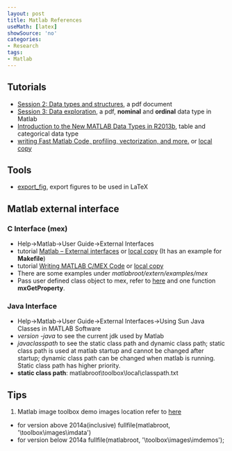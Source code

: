 ```yaml
---
layout: post
title: Matlab References
useMath: [latex]
showSource: 'no'
categories:
- Research
tags:
- Matlab
---
```



## Tutorials
 - [Session 2: Data types and structures][1], a pdf document
 - [Session 3: Data exploration][2], a pdf, **nominal** and **ordinal** data type in Matlab
 - [Introduction to the New MATLAB Data Types in R2013b][4], table and categorical data type
 - [writing Fast Matlab Code, profiling, vectorization, and more.][10] or [local copy][11]

## Tools
 - [export_fig][3], export figures to be used in LaTeX

## Matlab external interface
### C Interface (mex)
 - Help->Matlab->User Guide->External Interfaces
 - tutorial [Matlab – External interfaces][6] or [local copy][7] (It has an example for **Makefile**)
 - tutorial [Writing MATLAB C/MEX Code][8] or [local copy][9]
 - There are some examples under *matlabroot/extern/examples/mex*
 - Pass user defined class object to mex, refer to [here][12] and one function **mxGetProperty**.

### Java Interface
 - Help->Matlab->User Guide->External Interfaces->Using Sun Java Classes in MATLAB Software
 - *version -java* to see the current jdk used by Matlab
 - *javaclasspath* to see the static class path and dynamic class path; static class path is used at matlab startup and cannot be changed after startup; dynamic class path can be changed when matlab is running. Static class path has higher priority.
 - **static class path**: matlabroot\toolbox\local\classpath.txt


## Tips

1. Matlab image toolbox demo images location refer to [here][5]
  - for version above 2014a(inclusive) fullfile(matlabroot, '\toolbox\images\imdata')
  - for version below 2014a fullfile(matlabroot, '\toolbox\images\imdemos');







[12]: http://www.mathworks.com/matlabcentral/answers/79242-how-can-i-pass-a-user-defined-class-to-a-mex-file
[11]: /pdf/matlab/matopt.pdf
[10]: https://classes.soe.ucsc.edu/ee264/Fall11/matopt.pdf
[9]: /pdf/matlab/cmex.pdf
[8]: https://classes.soe.ucsc.edu/ee264/Fall11/cmex.pdf
[7]: /pdf/matlab/mex_handouts.pdf
[6]: http://www.tp.umu.se/modsim/files/mex/mex_handouts.pdf
[5]: http://www.mathworks.com/matlabcentral/answers/54439-list-of-builtin-demo-images
[4]: http://blogs.mathworks.com/loren/2013/09/10/introduction-to-the-new-matlab-data-types-in-r2013b/#view_comments
[3]: http://www.mathworks.com/matlabcentral/fileexchange/23629-export-fig
[2]: http://www.scs2.net/next/files/courses/stats/session3.pdf
[1]: http://www.scs2.net/next/files/courses/matlab/session2.pdf